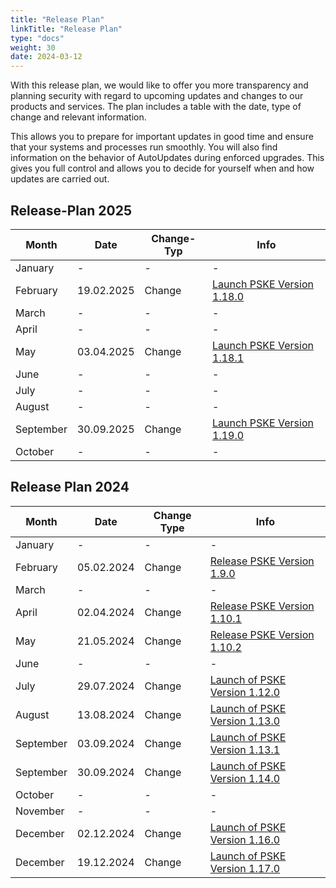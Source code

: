 ```yaml
---
title: "Release Plan"
linkTitle: "Release Plan"
type: "docs"
weight: 30
date: 2024-03-12
---
```


With this release plan, we would like to offer you more transparency and planning security with regard to upcoming updates and changes to our products and services. The plan includes a table with the date, type of change and relevant information.

This allows you to prepare for important updates in good time and ensure that your systems and processes run smoothly. You will also find information on the behavior of AutoUpdates during enforced upgrades. This gives you full control and allows you to decide for yourself when and how updates are carried out.

## Release-Plan 2025

| Month | Date | Change-Typ | Info |
| --- | --- | --- | --- |
| January | - | - | - |
| February | 19.02.2025 | Change | [Launch PSKE Version 1.18.0](https://docs.plusserver.com/en/container/managed-kubernetes/releasenotes/notes/1-18-0/) |
| March | - | - | - |
| April | - | - | - |
| May | 03.04.2025 | Change | [Launch PSKE Version 1.18.1](https://docs.plusserver.com/en/container/managed-kubernetes/releasenotes/notes/1-18-1/) |
| June | - | - | - |
| July | - | - | - |
| August | - | - | - |
| September | 30.09.2025 | Change | [Launch PSKE Version 1.19.0](https://docs.plusserver.com/en/container/managed-kubernetes/releasenotes/notes/1-19-0/) |
| October | - | - | - |


## Release Plan 2024

| Month | Date | Change Type | Info |
| --- | --- | --- | --- |
| January | - | - | - |
| February | 05.02.2024 | Change | [Release PSKE Version 1.9.0](https://docs.plusserver.com/en/container/managed-kubernetes/releasenotes/notes/1-9-0/) |
| March | - | - | - |
| April | 02.04.2024 | Change | [Release PSKE Version 1.10.1](https://docs.plusserver.com/en/container/managed-kubernetes/releasenotes/notes/1-10-1/) |
| May | 21.05.2024 | Change | [Release PSKE Version 1.10.2](https://docs.plusserver.com/en/container/managed-kubernetes/releasenotes/notes/1-10-2/) |
| June | - | - | - |
| July | 29.07.2024 | Change | [Launch of PSKE Version 1.12.0](https://docs.plusserver.com/en/container/managed-kubernetes/releasenotes/notes/1-12-0/) |
| August| 13.08.2024 | Change | [Launch of PSKE Version 1.13.0](https://docs.plusserver.com/en/container/managed-kubernetes/releasenotes/notes/1-13-0/) |
| September | 03.09.2024 | Change | [Launch of PSKE Version 1.13.1](https://docs.plusserver.com/en/container/managed-kubernetes/releasenotes/notes/1-13-1/) |
| September | 30.09.2024 | Change | [Launch of PSKE Version 1.14.0](https://docs.plusserver.com/en/container/managed-kubernetes/releasenotes/notes/1-14-0/) |
| October | - | - | - |
| November | - | - | - |
| December | 02.12.2024 | Change | [Launch of PSKE Version 1.16.0](https://docs.plusserver.com/en/container/managed-kubernetes/releasenotes/notes/1-16-0/) |
| December | 19.12.2024 | Change | [Launch of PSKE Version 1.17.0](https://docs.plusserver.com/en/container/managed-kubernetes/releasenotes/notes/1-17-0/) |
